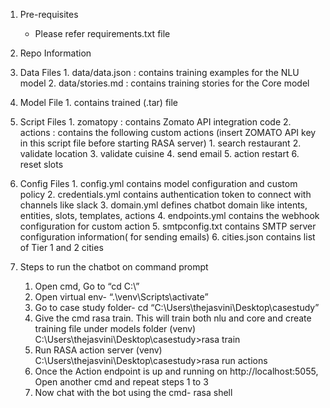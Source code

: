 1. Pre-requisites
     - Please refer requirements.txt file

2. Repo Information

1. Data Files
         1. data/data.json : contains training examples for the NLU model
         2. data/stories.md : contains training stories for the Core model
2. Model File
         1. contains trained (.tar) file
3. Script Files
         1. zomatopy : contains Zomato API integration code
         2. actions : contains the following custom actions (insert ZOMATO API key in this script file before starting RASA server)
		1. search restaurant
		2. validate location
		3. validate cuisine
		4. send email
		5. action restart
		6. reset slots
4. Config Files
         1. config.yml contains model configuration and custom policy
         2. credentials.yml contains authentication token to connect with channels like slack
         3. domain.yml defines chatbot domain like intents, entities, slots, templates, actions
         4. endpoints.yml contains the webhook configuration for custom action
         5. smtpconfig.txt contains SMTP server configuration information( for sending emails)
         6. cities.json contains list of Tier 1 and 2 cities

3. Steps to run the chatbot on command prompt

     1. Open cmd, Go to “cd C:\”
     2. Open virtual env- “.\venv\Scripts\activate”
     3. Go to case study folder- cd “C:\Users\thejasvini\Desktop\casestudy”
     4. Give the cmd rasa train. This will train both nlu and core and create training file under models folder
         (venv) C:\Users\thejasvini\Desktop\casestudy>rasa train
     5. Run RASA action server
         (venv) C:\Users\thejasvini\Desktop\casestudy>rasa run actions
     6. Once the Action endpoint is up and running on http://localhost:5055, Open another cmd and repeat steps 1 to 3
     7. Now chat with the bot using the cmd- rasa shell
